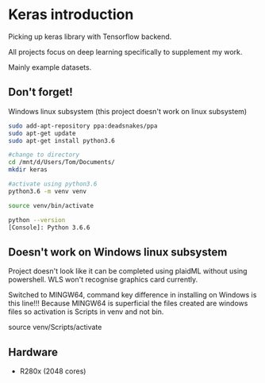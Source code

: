 # Keras introduction

Picking up keras library with Tensorflow backend.

All projects focus on deep learning specifically to supplement my work.

Mainly example datasets.

## Don't forget!

Windows linux subsystem (this project doesn't work on linux subsystem)

```bash
sudo add-apt-repository ppa:deadsnakes/ppa
sudo apt-get update
sudo apt-get install python3.6

#change to directory
cd /mnt/d/Users/Tom/Documents/
mkdir keras

#activate using python3.6
python3.6 -m venv venv

source venv/bin/activate

python --version 
[Console]: Python 3.6.6
```

## Doesn't work on Windows linux subsystem

Project doesn't look like it can be completed using plaidML without using powershell. WLS won't recognise graphics card currently.

Switched to MINGW64, command key difference in installing on Windows is this line!!! Because MINGW64 is superficial the files created are windows files so activation is Scripts in venv and not bin.

source venv/Scripts/activate

## Hardware

- R280x (2048 cores)